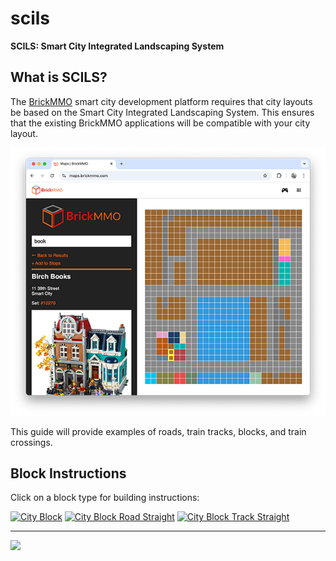 
# scils

<style>@import url("//cdn.brickmmo.com/readme@1.0.0/readme.css");</style>

**SCILS: Smart City Integrated Landscaping System**

## What is SCILS?

The [BrickMMO](https://brickmmo.com) smart city development platform requires that city layouts be based on the Smart City Integrated Landscaping System. This ensures that the existing BrickMMO applications will be compatible with your city layout.

![BrickMMO Maps App](images/screenshot-maps.png)

This guide will provide examples of roads, train tracks, blocks, and train crossings. 

## Block Instructions

Click on a block type for building instructions:

<a href=""><img alt="City Block" src="https://ldr.brickmmo.com/city-block/city-block.png" width="200"></a> 
<a href=""><img alt="City Block Road Straight" src="https://ldr.brickmmo.com/city-block-road-straight/city-block-road-straight.png
" width="200"></a>
<a href=""><img alt="City Block Track Straight" src="https://ldr.brickmmo.com/city-block-track-straight/city-block-track-straight.png" width="200"></a>

---

<a href="https://brickmmo.com">
<img src="https://cdn.brickmmo.com/images@1.0.0/brickmmo-logo-coloured-horizontal.png" width="100">
</a>

<script src="https://cdn.brickmmo.com/bar@1.0.0/bar.js"></script>
